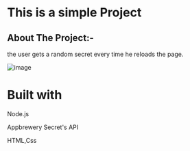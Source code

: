 # This is a simple Project

## About The  Project:-

the user gets a random secret every time he reloads the page. 

![image](https://github.com/EtzioEjjo/Lisper/assets/59229723/e0faad4b-5b61-4532-83b2-c1d1e44aaf57)



# Built with

Node.js

Appbrewery Secret's API

HTML,Css

